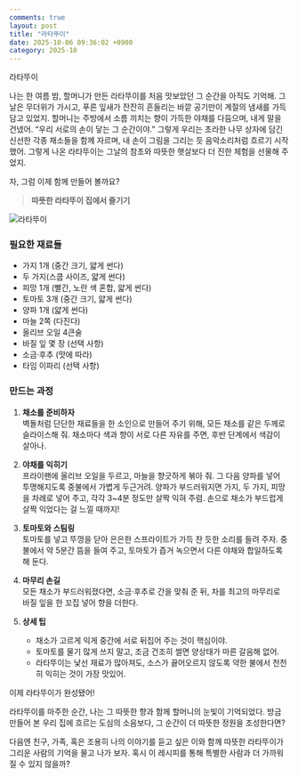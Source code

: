 ```yaml
---
comments: true
layout: post
title: "라타뚜이"
date: 2025-10-06 09:36:02 +0900
category: 2025-10
---
```


라타뚜이

나는 한 여름 밤, 할머니가 만든 라타뚜이를 처음 맛보았던 그 순간을 아직도 기억해. 그날은 무더위가 가시고, 푸른 잎새가 잔잔히 흔들리는 바깥 공기만이 계절의 냄새를 가득 담고 있었지. 할머니는 주방에서 소름 끼치는 향이 가득한 야채를 다듬으며, 내게 말을 건넸어. “우리 서로의 손이 닿는 그 순간이야.” 그렇게 우리는 초라한 나무 상자에 담긴 신선한 각종 채소들을 함께 자르며, 내 손이 그림을 그리는 듯 음악소리처럼 흐르기 시작했어. 그렇게 나온 라타뚜이는 그날의 참초와 따뜻한 햇살보다 더 진한 체험을 선물해 주었지.

자, 그럼 이제 함께 만들어 볼까요?  
> **따뜻한 라타뚜이 집에서 즐기기**

![라타뚜이](https://www.themealdb.com/images/media/meals/wrpwuu1511786491.jpg)

### 필요한 재료들
- 가지 1개 (중간 크기, 얇게 썬다)  
- 두 가지(스쿱 사이즈, 얇게 썬다)  
- 피망 1개 (빨간, 노란 색 혼합, 얇게 썬다)  
- 토마토 3개 (중간 크기, 얇게 썬다)  
- 양파 1개 (얇게 썬다)  
- 마늘 2쪽 (다진다)  
- 올리브 오일 4큰술  
- 바질 잎 몇 장 (선택 사항)  
- 소금·후추 (맛에 따라)  
- 타임 이파리 (선택 사항)  

### 만드는 과정  
1. **채소를 준비하자**  
   벽돌처럼 단단한 재료들을 한 소인으로 만들어 주기 위해, 모든 채소를 같은 두께로 슬라이스해 줘. 채소마다 색과 향이 서로 다른 자유를 주면, 후반 단계에서 색감이 살아나.

2. **야채를 익히기**  
   프라이팬에 올리브 오일을 두르고, 마늘을 향긋하게 볶아 줘. 그 다음 양파를 넣어 투명해지도록 중불에서 가볍게 두근거려. 양파가 부드러워지면 가지, 두 가지, 피망을 차례로 넣어 주고, 각각 3~4분 정도만 살짝 익혀 주렴. 손으로 채소가 부드럽게 살짝 익었다는 걸 느낄 때까지!

3. **토마토와 스팀링**  
   토마토를 넣고 뚜껑을 닫아 은은한 스프라이트가 가득 찬 듯한 소리를 들려 주자. 중불에서 약 5분간 뜸을 들여 주고, 토마토가 즙거 녹으면서 다른 야채와 합일하도록 해 둔다.  

4. **마무리 손길**  
   모든 채소가 부드러워졌다면, 소금·후추로 간을 맞춰 준 뒤, 차를 최고의 마무리로 바질 잎을 한 꼬집 넣어 향을 더한다.  

5. **상세 팁**  
   - 채소가 고르게 익게 중간에 서로 뒤집어 주는 것이 핵심이야.  
   - 토마토를 물기 많게 쓰지 말고, 조금 건조히 썰면 양상태가 마른 갈음해 없어.  
   - 라타뚜이는 낯선 재료가 많아져도, 소스가 끓어오르지 않도록 약한 불에서 천천히 익히는 것이 가장 맛있어.

이제 라타뚜이가 완성됐어!  

라타뚜이를 마주한 순간, 나는 그 따뜻한 향과 함께 할머니의 눈빛이 기억되었다. 방금 만들어 본 우리 집에 흐르는 도심의 소음보다, 그 순간이 더 따뜻한 정원을 조성한다면?  

다음엔 친구, 가족, 혹은 조용히 나의 이야기를 듣고 싶은 이와 함께 따뜻한 라타뚜이가 그리운 사람의 기억을 물고 나가 보자. 혹시 이 레시피를 통해 특별한 사람과 더 가까워질 수 있지 않을까?